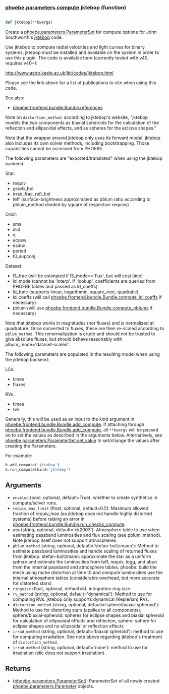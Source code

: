### [phoebe](phoebe.md).[parameters](phoebe.parameters.md).[compute](phoebe.parameters.compute.md).jktebop (function)


```py

def jktebop(**kwargs)

```



Create a [phoebe.parameters.ParameterSet](phoebe.parameters.ParameterSet.md) for compute options for John
Southworth's [jktebop](https://www.astro.keele.ac.uk/jkt/codes/jktebop.html) code.

Use jktebop to compute radial velocities and light curves for binary systems.
jktebop must be installed and available on the system in order to use
this plugin.  The code is available here (currently tested with v40, requires
v40+):

<a href="http://www.astro.keele.ac.uk/jkt/codes/jktebop.html">http://www.astro.keele.ac.uk/jkt/codes/jktebop.html</a>

Please see the link above for a list of publications to cite when using this
code.

See also:
* [phoebe.frontend.bundle.Bundle.references](phoebe.frontend.bundle.Bundle.references.md)

Note on `distortion_method`: according to jktebop's website, "jktebop models
the two components as biaxial spheroids for the calculation of the reflection
and ellipsoidal effects, and as spheres for the eclipse shapes."

Note that the wrapper around jktebop only uses its forward model.
jktebop also includes its own solver methods, including bootstrapping.
Those capabilities cannot be accessed from PHOEBE.

The following parameters are "exported/translated" when using the jktebop
backend:

Star:
* requiv
* gravb_bol
* irrad_frac_refl_bol
* teff (surface-brightness approximated as pblum ratio according to pblum_method divided by square of respective requivs)

Orbit:
* sma
* incl
* q
* ecosw
* esinw
* period
* t0_supconj

Dataset:
* l3_frac (will be estimated if l3_mode=='flux', but will cost time)
* ld_mode (cannot be 'interp'.  If 'lookup', coefficients are queried from PHOEBE tables and passed as ld_coeffs)
* ld_func (supports linear, logarithmic, square_root, quadratic)
* ld_coeffs (will call [phoebe.frontend.bundle.Bundle.compute_ld_coeffs](phoebe.frontend.bundle.Bundle.compute_ld_coeffs.md) if necessary)
* pblum (will use [phoebe.frontend.bundle.Bundle.compute_pblums](phoebe.frontend.bundle.Bundle.compute_pblums.md) if necessary)

Note that jktebop works in magnitudes (not fluxes) and is normalized at
quadrature.  Once converted to fluxes, these are then re-scaled according
to `pblum_method`.  This renormalization
is crude and should not be trusted to give absolute fluxes, but should behave
reasonably with plbum_mode='dataset-scaled'.

The following parameters are populated in the resulting model when using the
jktebop backend:

LCs:
* times
* fluxes

RVs:
* times
* rvs

Generally, this will be used as an input to the kind argument in
[phoebe.frontend.bundle.Bundle.add_compute](phoebe.frontend.bundle.Bundle.add_compute.md).  If attaching through
[phoebe.frontend.bundle.Bundle.add_compute](phoebe.frontend.bundle.Bundle.add_compute.md), all `**kwargs` will be
passed on to set the values as described in the arguments below.  Alternatively,
see [phoebe.parameters.ParameterSet.set_value](phoebe.parameters.ParameterSet.set_value.md) to set/change the values
after creating the Parameters.

For example:

```py
b.add_compute('jktebop')
b.run_compute(kind='jktebop')
```

Arguments
----------
* `enabled` (bool, optional, default=True): whether to create synthetics in
    compute/solver runs.
* `requiv_max_limit` (float, optional, default=0.5): Maximum allowed fraction
    of requiv_max (as jktebop does not handle highly distorted systems)
    before raising an error in [phoebe.frontend.bundle.Bundle.run_checks_compute](phoebe.frontend.bundle.Bundle.run_checks_compute.md).
* `atm` (string, optional, default='ck2003'): Atmosphere table to use when
    estimating passband luminosities and flux scaling (see pblum_method).
    Note jktebop itself does not support atmospheres.
* `pblum_method` (string, optional, default='stefan-boltzmann'): Method to
    estimate passband luminosities and handle scaling of returned fluxes from
    jktebop.  stefan-boltzmann: approximate the star as a uniform sphere and
    estimate the luminosities from teff, requiv, logg, and abun from the
    internal passband and atmosphere tables.  phoebe: build the mesh using
    roche distortion at time t0 and compute luminosities use the internal
     atmosphere tables (considerable overhead, but more accurate for
     distorted stars).
* `ringsize` (float, optional, default=5): integration ring size.
* `rv_method` (string, optional, default='dynamical'): Method to use for
    computing RVs.  jktebop only supports dynamical (Keplerian) RVs.
* `distortion_method` (string, optional, default='sphere/biaxial spheroid'):
    Method to use for distorting stars (applies to all components).
    sphere/biaxial-spheroid: spheres for eclipse shapes and biaxial spheroid
    for calculation of ellipsoidal effects and reflection,
    sphere: sphere for eclipse shapes and no ellipsoidal or reflection effects
* `irrad_method` (string, optional, default='biaxial spheroid'): method
    to use for computing irradiation.  See note above regarding jktebop's
    treatment of `distortion_method`.
* `irrad_method` (string, optional, default='none'): method to use for
    irradiation (ellc does not support irradiation).

Returns
--------
* ([phoebe.parameters.ParameterSet](phoebe.parameters.ParameterSet.md)): ParameterSet of all newly created
    [phoebe.parameters.Parameter](phoebe.parameters.Parameter.md) objects.

